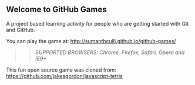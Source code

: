 ## Welcome to GitHub Games

A project based learning activity for people who are getting started with Git and GitHub.

You can play the game at: http://sumanthculli.github.io/github-games/

>> _*SUPPORTED BROWSERS*: Chrome, Firefox, Safari, Opera and IE9+_

This fun open source game was cloned from: https://github.com/jakesgordon/javascript-tetris
